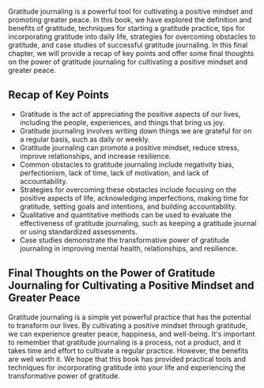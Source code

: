 
Gratitude journaling is a powerful tool for cultivating a positive mindset and promoting greater peace. In this book, we have explored the definition and benefits of gratitude, techniques for starting a gratitude practice, tips for incorporating gratitude into daily life, strategies for overcoming obstacles to gratitude, and case studies of successful gratitude journaling. In this final chapter, we will provide a recap of key points and offer some final thoughts on the power of gratitude journaling for cultivating a positive mindset and greater peace.

Recap of Key Points
-------------------

* Gratitude is the act of appreciating the positive aspects of our lives, including the people, experiences, and things that bring us joy.
* Gratitude journaling involves writing down things we are grateful for on a regular basis, such as daily or weekly.
* Gratitude journaling can promote a positive mindset, reduce stress, improve relationships, and increase resilience.
* Common obstacles to gratitude journaling include negativity bias, perfectionism, lack of time, lack of motivation, and lack of accountability.
* Strategies for overcoming these obstacles include focusing on the positive aspects of life, acknowledging imperfections, making time for gratitude, setting goals and intentions, and building accountability.
* Qualitative and quantitative methods can be used to evaluate the effectiveness of gratitude journaling, such as keeping a gratitude journal or using standardized assessments.
* Case studies demonstrate the transformative power of gratitude journaling in improving mental health, relationships, and resilience.

Final Thoughts on the Power of Gratitude Journaling for Cultivating a Positive Mindset and Greater Peace
--------------------------------------------------------------------------------------------------------

Gratitude journaling is a simple yet powerful practice that has the potential to transform our lives. By cultivating a positive mindset through gratitude, we can experience greater peace, happiness, and well-being. It's important to remember that gratitude journaling is a process, not a product, and it takes time and effort to cultivate a regular practice. However, the benefits are well worth it. We hope that this book has provided practical tools and techniques for incorporating gratitude into your life and experiencing the transformative power of gratitude.
